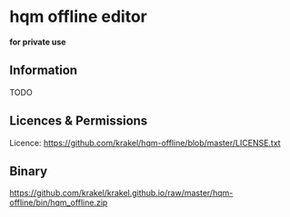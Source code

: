 # hqm offline editor
**for private use**

## Information
TODO

## Licences & Permissions
Licence: https://github.com/krakel/hqm-offline/blob/master/LICENSE.txt

## Binary
https://github.com/krakel/krakel.github.io/raw/master/hqm-offline/bin/hqm_offline.zip
